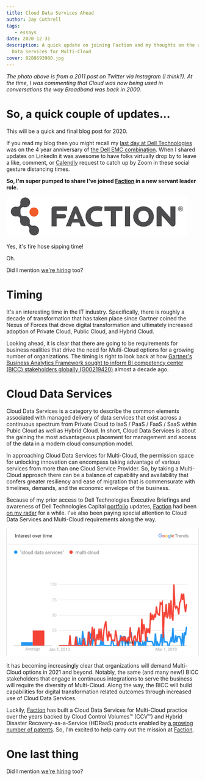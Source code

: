 ```yaml
---
title: Cloud Data Services Ahead
author: Jay Cuthrell
tags:
   - essays
date: 2020-12-31
description: A quick update on joining Faction and my thoughts on the rise of Cloud
  Data Services for Multi-Cloud
cover: 8288693980.jpg
---
```


*The photo above is from a 2011 post on Twitter via Instagram (I think?). At the time, I was commenting that Cloud was now being used in conversations the way Broadband was back in 2000.*

# So, a quick couple of updates...

This will be a quick and final blog post for 2020. 

If you read my blog then you might recall my [last day at Dell Technologies](https://fudge.org/my-tenth-year-at-dell-technologies) was on the 4 year anniversary of [the Dell EMC combination](https://fudge.org/my-sixth-year-at-vce-and-my-sixth-week-at-dell-emc). When I shared updates on LinkedIn it was awesome to have folks virtually drop by to leave a like, comment, or [Calendly](https://jaycuthrell.com/contact/) request to catch up by Zoom in these social gesture distancing times.

**So, I'm super pumped to share I've joined [Faction](https://factioninc.com) in a new servant leader role.** 

![Faction](faction.png "Faction")

Yes, it's fire hose sipping time!

Oh. 

Did I mention [we're hiring](https://www.factioninc.com/about/careers/) too? 

# Timing

It's an interesting time in the IT industry. Specifically, there is roughly a decade of transformation that has taken place since Gartner coined the Nexus of Forces that drove digital transformation and ultimately increased adoption of Private Cloud, Public Cloud, and Hybrid Cloud. 

Looking ahead, it is clear that there are going to be requirements for business realities that drive the need for Multi-Cloud options for a growing number of organizations. The timing is right to look back at how [Gartner's Business Analytics Framework sought to inform BI competency center (BICC) stakeholders globally (G00219420)](https://www.gartner.com/imagesrv/summits/docs/na/business-intelligence/gartners_business_analytics__219420.pdf) almost a decade ago.

# Cloud Data Services

Cloud Data Services is a category to describe the common elements associated with managed delivery of data services that exist across a continuous spectrum from Private Cloud to IaaS / PaaS / FaaS / SaaS within Pubic Cloud as well as Hybrid Cloud. In short, Cloud Data Services is about the gaining the most advantageous placement for management and access of the data in a modern cloud consumption model. 

In approaching Cloud Data Services for Multi-Cloud, the permission space for unlocking innovation can encompass taking advantage of various services from more than one Cloud Service Provider. So, by taking a Multi-Cloud approach there can be a balance of capability and availability that confers greater resiliency and ease of migration that is commensurate with timelines, demands, and the economic envelope of the business.

Because of my prior access to Dell Technologies Executive Briefings and awareness of Dell Technologies Capital [portfolio](https://www.delltechnologiescapital.com/portfolio/) updates, [Faction](https://factioninc.com) had been [on my radar](https://www.crunchbase.com/organization/faction) for a while. I've also been paying special attention to Cloud Data Services and Multi-Cloud requirements along the way.

![Google Trends for Cloud Data Services and Multi-Cloud](screenshot-2020-12-31-at-2.18.32-pm.png "Google Trends for Cloud Data Services and Multi-Cloud")

It has becoming increasingly clear that organizations will demand Multi-Cloud options in 2021 and beyond. Notably, the same (and many new!) BICC stakeholders that engage in continuous integrations to serve the business will require the diversity of Multi-Cloud.  Along the way, the BICC will build capabilities for digital transformation related outcomes through increased use of Cloud Data Services.

Luckily, [Faction](https://factioninc.com) has built a Cloud Data Services for Multi-Cloud practice over the years backed by Cloud Control Volumes™ (CCV™) and Hybrid Disaster Recovery-as-a-Service (HDRaaS) products enabled by [a growing number of patents](https://www.factioninc.com/patents/). So, I'm excited to help carry out the mission at [Faction](https://factioninc.com).

# One last thing

Did I mention [we're hiring](https://www.factioninc.com/about/careers/) too?

